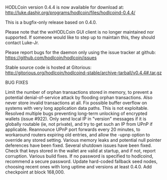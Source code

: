HODLCoin version 0.4.4 is now available for download at:
http://luke.dashjr.org/programs/hodlcoin/files/hodlcoind-0.4.4/

This is a bugfix-only release based on 0.4.0.

Please note that the wxHODLCoin GUI client is no longer maintained nor supported. If someone would like to step up to maintain this, they should contact Luke-Jr.

Please report bugs for the daemon only using the issue tracker at github:
https://github.com/hodlcoin/hodlcoin/issues

Stable source code is hosted at Gitorious:
http://gitorious.org/hodlcoin/hodlcoind-stable/archive-tarball/v0.4.4#.tar.gz

BUG FIXES

Limit the number of orphan transactions stored in memory, to prevent a potential denial-of-service attack by flooding orphan transactions. Also never store invalid transactions at all.
Fix possible buffer overflow on systems with very long application data paths. This is not exploitable.
Resolved multiple bugs preventing long-term unlocking of encrypted wallets (issue #922).
Only send local IP in "version" messages if it is globally routable (ie, not private), and try to get such an IP from UPnP if applicable.
Reannounce UPnP port forwards every 20 minutes, to workaround routers expiring old entries, and allow the -upnp option to override any stored setting.
Various memory leaks and potential null pointer deferences have been
fixed.
Several shutdown issues have been fixed.
Check that keys stored in the wallet are valid at startup, and if not,
report corruption.
Various build fixes.
If no password is specified to hodlcoind, recommend a secure password.
Update hard-coded fallback seed nodes, choosing recent ones with long uptime and versions at least 0.4.0.
Add checkpoint at block 168,000.

